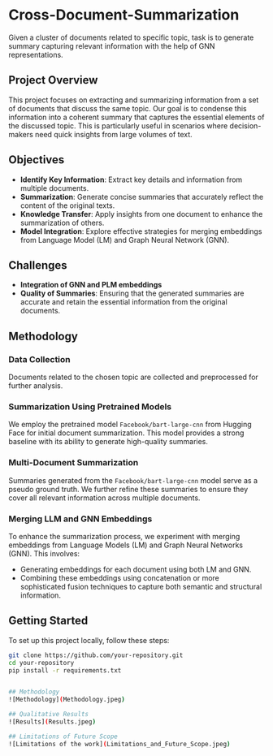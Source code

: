 # Cross-Document-Summarization
Given a cluster of documents related to specific topic, task is to generate summary capturing relevant information with the help of GNN representations.

## Project Overview

This project focuses on extracting and summarizing information from a set of documents that discuss the same topic. Our goal is to condense this information into a coherent summary that captures the essential elements of the discussed topic. This is particularly useful in scenarios where decision-makers need quick insights from large volumes of text.

## Objectives

- **Identify Key Information**: Extract key details and information from multiple documents.
- **Summarization**: Generate concise summaries that accurately reflect the content of the original texts.
- **Knowledge Transfer**: Apply insights from one document to enhance the summarization of others.
- **Model Integration**: Explore effective strategies for merging embeddings from Language Model (LM) and Graph Neural Network (GNN).

## Challenges

- **Integration of GNN and PLM embeddings**
- **Quality of Summaries**: Ensuring that the generated summaries are accurate and retain the essential information from the original documents.

## Methodology

### Data Collection

Documents related to the chosen topic are collected and preprocessed for further analysis.

### Summarization Using Pretrained Models

We employ the pretrained model `Facebook/bart-large-cnn` from Hugging Face for initial document summarization. This model provides a strong baseline with its ability to generate high-quality summaries.

### Multi-Document Summarization

Summaries generated from the `Facebook/bart-large-cnn` model serve as a pseudo ground truth. We further refine these summaries to ensure they cover all relevant information across multiple documents.

### Merging LLM and GNN Embeddings

To enhance the summarization process, we experiment with merging embeddings from Language Models (LM) and Graph Neural Networks (GNN). This involves:
- Generating embeddings for each document using both LM and GNN.
- Combining these embeddings using concatenation or more sophisticated fusion techniques to capture both semantic and structural information.

## Getting Started

To set up this project locally, follow these steps:

```bash
git clone https://github.com/your-repository.git
cd your-repository
pip install -r requirements.txt


## Methodology
![Methodology](Methodology.jpeg)

## Qualitative Results
![Results](Results.jpeg)

## Limitations of Future Scope
![Limitations of the work](Limitations_and_Future_Scope.jpeg)

